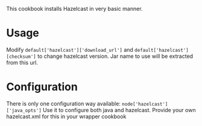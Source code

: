 This cookbook installs Hazelcast in very basic manner.

# Usage

Modify `default['hazelcast']['download_url']` and `default['hazelcast'][checksum']` to change hazelcast version.
Jar name to use will be extracted from this url.

# Configuration

There is only one configuration way available: `node['hazelcast']['java_opts']`
Use it to configure both java and hazelcast.
Provide your own hazelcast.xml for this in your wrapper cookbook
